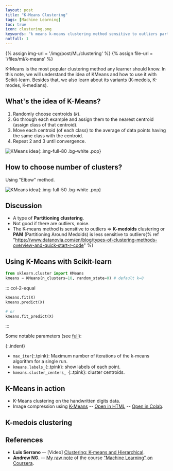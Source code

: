 ```yaml
---
layout: post
title: "K-Means Clustering"
tags: [Machine Learning]
toc: true
icon: clustering.png
keywords: "k means k-means clustering method sensitive to outliers partitioning clustering cluster k-medoids k medoids PAM oartitioning around medoids handwritten digits data Luis Serrano Andrew NG elbow method number of clusters k-medoids k modes k-modes k-medians k median kmean kmeans distance between points"
notfull: 1
---
```


{% assign img-url = '/img/post/ML/clustering' %}
{% assign file-url = '/files/ml/k-means' %}

K-Means is the most popular clustering method any learner should know. In this note, we will understand the idea of KMeans and how to use it with Scikit-learn. Besides that, we also learn about its variants (K-medois, K-modes, K-medians).

## What's the idea of K-Means?

1. Randomly choose centroids ($k$).
2. Go through each example and assign them to the nearest centroid (assign class of that centroid).
3. Move each centroid (of each class) to the average of data points having the same class with the centroid.
4. Repeat 2 and 3 until convergence.

![KMeans idea]({{img-url}}/kmeans-idea.png){:.img-full-80 .bg-white .pop}

## How to choose number of clusters?

Using "Elbow" method.

![KMeans idea]({{img-url}}/kmeans-elbow.png){:.img-full-50 .bg-white .pop}

## Discussion

- A type of **Partitioning clustering**.
- Not good if there are outliers, noise.
- The K-means method is sensitive to outliers ⇒ **K-medoids** clustering or **PAM** (Partitioning Around Medoids) is less sensitive to outliers{% ref "https://www.datanovia.com/en/blog/types-of-clustering-methods-overview-and-quick-start-r-code" %}

## Using K-Means with Scikit-learn

~~~ python
from sklearn.cluster import KMeans
kmeans = KMeans(n_clusters=10, random_state=0) # default k=8
~~~

::: col-2-equal
~~~ python
kmeans.fit(X)
kmeans.predict(X)
~~~

~~~ python
# or
kmeans.fit_predict(X)
~~~
:::

Some notable parameters (see [full](https://scikit-learn.org/stable/modules/generated/sklearn.cluster.KMeans.html)):

{:.indent}
- `max_iter`{:.tpink}: Maximum number of iterations of the k-means algorithm for a single run.
- `kmeans.labels_`{:.tpink}: show labels of each point.
- `kmeans.cluster_centers_ `{:.tpink}: cluster centroids.


## K-Means in action

- K-Means clustering on the handwritten digits data.
- Image compression using [K-Means]({{site.url}}{{site.baseurl}}/k-means-clustering) -- [Open in HTML](https://dinhanhthi.com/github-html?https://github.com/dinhanhthi/data-science-learning/blob/master/mini-projects/notebook_in_html/K_Means_image_compression.html) -- [Open in Colab](https://colab.research.google.com/github/dinhanhthi/data-science-learning/blob/master/mini-projects/K_Means_image_compression.ipynb).


## K-medois clustering



## References

- **Luis Serrano** -- [Video] [Clustering: K-means and Hierarchical](https://www.youtube.com/watch?v=QXOkPvFM6NU).
- **Andrew NG.** -- [My raw note](https://rawnote.dinhanhthi.com//machine-learning-coursera-8#k-means-algorithm) of the course ["Machine Learning" on Coursera](https://www.coursera.org/learn/machine-learning/).